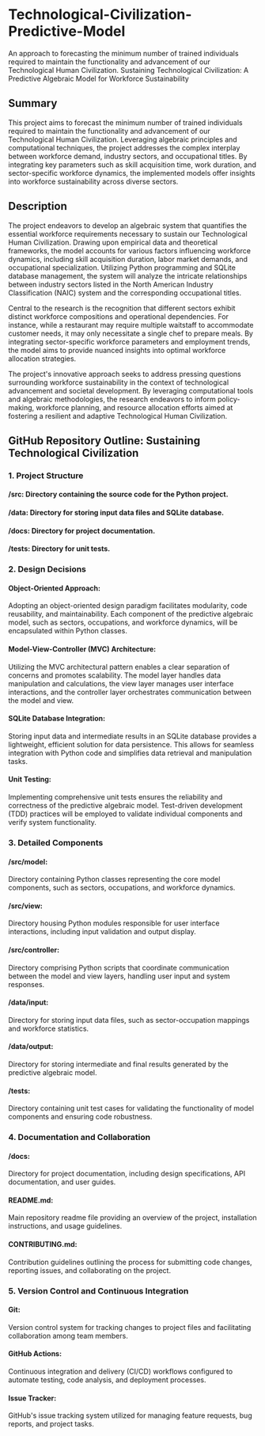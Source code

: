 # Technological-Civilization-Predictive-Model
An approach to forecasting the minimum number of trained individuals required to maintain the functionality and advancement of our Technological Human Civilization.
Sustaining Technological Civilization: A Predictive Algebraic Model for Workforce Sustainability

## Summary
This project aims to forecast the minimum number of trained individuals required to maintain the functionality and advancement of our Technological Human Civilization. Leveraging algebraic principles and computational techniques, the project addresses the complex interplay between workforce demand, industry sectors, and occupational titles. By integrating key parameters such as skill acquisition time, work duration, and sector-specific workforce dynamics, the implemented models offer insights into workforce sustainability across diverse sectors.

## Description
The project endeavors to develop an algebraic system that quantifies the essential workforce requirements necessary to sustain our Technological Human Civilization. Drawing upon empirical data and theoretical frameworks, the model accounts for various factors influencing workforce dynamics, including skill acquisition duration, labor market demands, and occupational specialization. Utilizing Python programming and SQLite database management, the system will analyze the intricate relationships between industry sectors listed in the North American Industry Classification (NAIC) system and the corresponding occupational titles.

Central to the research is the recognition that different sectors exhibit distinct workforce compositions and operational dependencies. For instance, while a restaurant may require multiple waitstaff to accommodate customer needs, it may only necessitate a single chef to prepare meals. By integrating sector-specific workforce parameters and employment trends, the model aims to provide nuanced insights into optimal workforce allocation strategies.

The project's innovative approach seeks to address pressing questions surrounding workforce sustainability in the context of technological advancement and societal development. By leveraging computational tools and algebraic methodologies, the research endeavors to inform policy-making, workforce planning, and resource allocation efforts aimed at fostering a resilient and adaptive Technological Human Civilization.

## GitHub Repository Outline: Sustaining Technological Civilization
### 1. Project Structure
#### /src: Directory containing the source code for the Python project.
#### /data: Directory for storing input data files and SQLite database.
#### /docs: Directory for project documentation.
#### /tests: Directory for unit tests.

### 2. Design Decisions
#### Object-Oriented Approach:
Adopting an object-oriented design paradigm facilitates modularity, code reusability, and maintainability. Each component of the predictive algebraic model, such as sectors, occupations, and workforce dynamics, will be encapsulated within Python classes.

#### Model-View-Controller (MVC) Architecture:
Utilizing the MVC architectural pattern enables a clear separation of concerns and promotes scalability. The model layer handles data manipulation and calculations, the view layer manages user interface interactions, and the controller layer orchestrates communication between the model and view.

#### SQLite Database Integration:
Storing input data and intermediate results in an SQLite database provides a lightweight, efficient solution for data persistence. This allows for seamless integration with Python code and simplifies data retrieval and manipulation tasks.

#### Unit Testing:
Implementing comprehensive unit tests ensures the reliability and correctness of the predictive algebraic model. Test-driven development (TDD) practices will be employed to validate individual components and verify system functionality.

### 3. Detailed Components
#### /src/model:
Directory containing Python classes representing the core model components, such as sectors, occupations, and workforce dynamics.
#### /src/view:
Directory housing Python modules responsible for user interface interactions, including input validation and output display.
#### /src/controller:
Directory comprising Python scripts that coordinate communication between the model and view layers, handling user input and system responses.
#### /data/input:
Directory for storing input data files, such as sector-occupation mappings and workforce statistics.
#### /data/output:
Directory for storing intermediate and final results generated by the predictive algebraic model.
#### /tests:
Directory containing unit test cases for validating the functionality of model components and ensuring code robustness.

### 4. Documentation and Collaboration
#### /docs:
Directory for project documentation, including design specifications, API documentation, and user guides.
#### README.md:
Main repository readme file providing an overview of the project, installation instructions, and usage guidelines.
#### CONTRIBUTING.md:
Contribution guidelines outlining the process for submitting code changes, reporting issues, and collaborating on the project.

### 5. Version Control and Continuous Integration
#### Git:
Version control system for tracking changes to project files and facilitating collaboration among team members.
#### GitHub Actions:
Continuous integration and delivery (CI/CD) workflows configured to automate testing, code analysis, and deployment processes.
#### Issue Tracker:
GitHub's issue tracking system utilized for managing feature requests, bug reports, and project tasks.

